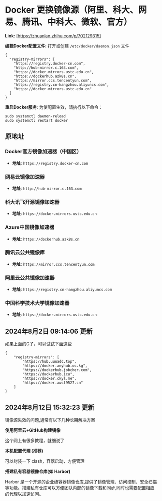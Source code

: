 # Docker 更换镜像源（阿里、科大、网易、腾讯、中科大、微软、官方）



 **Link:** [https://zhuanlan.zhihu.com/p/702129315]



**编辑Docker配置文件**: 打开或创建 `/etc/docker/daemon.json` 文件

```
{
  "registry-mirrors": [
    "https://registry.docker-cn.com",
    "http://hub-mirror.c.163.com",
    "https://docker.mirrors.ustc.edu.cn",
    "https://dockerhub.azk8s.cn",
    "https://mirror.ccs.tencentyun.com",
    "https://registry.cn-hangzhou.aliyuncs.com",
    "https://docker.mirrors.ustc.edu.cn"
  ]
}
```

**重启Docker服务**: 为使配置生效，请执行以下命令：

```
sudo systemctl daemon-reload
sudo systemctl restart docker
```
## 原地址  
### Docker官方镜像加速器（中国区）  

* **地址**: `https://registry.docker-cn.com`

### 网易云镜像加速器  

* **地址**: `http://hub-mirror.c.163.com`

### 科大讯飞开源镜像加速器  

* **地址**: `https://docker.mirrors.ustc.edu.cn`

### Azure中国镜像加速器  

* **地址**: `https://dockerhub.azk8s.cn`

### 腾讯云公共镜像库  

* **地址**: `https://mirror.ccs.tencentyun.com`

### 阿里云公共镜像加速器  

* **地址**: `https://registry.cn-hangzhou.aliyuncs.com`

### 中国科学技术大学镜像加速器  

* **地址**: `https://docker.mirrors.ustc.edu.cn`

## 2024年8月2日 09:14:06 更新  

如果上面的G了，可以试试下面这些

```
{
    "registry-mirrors": [
        "https://hub.uuuadc.top",
        "https://docker.anyhub.us.kg",
        "https://dockerhub.jobcher.com",
        "https://dockerhub.icu",
        "https://docker.ckyl.me",
        "https://docker.awsl9527.cn"
    ]
}
```
## 2024年8月12日 15:32:23 更新  

镜像源失效的问题,通常有以下几种长期解决方案

**使用阿里云+GitHub构建镜像**

这个网上有很多教程，就细说了

**本机配置代理 (推荐)**

可以封装一下 clash，容器启动，方便管理

**搭建私有容器镜像仓库(如 Harbor)**

Harbor 是一个开源的企业级容器镜像仓库,提供了镜像管理、访问控制、安全扫描等功能。搭建私有仓库可以方便团队内部的镜像下载和同步,同时也需要配置相应的代理以加速访问。

